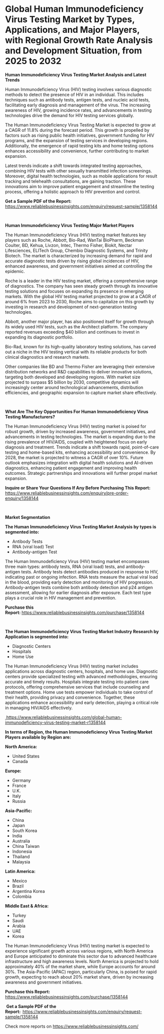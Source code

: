 <p><h1>Global Human Immunodeficiency Virus Testing Market by Types, Applications, and Major Players, with Regional Growth Rate Analysis and Development Situation, from 2025 to 2032</h1></p><p><strong>Human Immunodeficiency Virus Testing Market Analysis and Latest Trends</strong></p>
<p><p>Human Immunodeficiency Virus (HIV) testing involves various diagnostic methods to detect the presence of HIV in an individual. This includes techniques such as antibody tests, antigen tests, and nucleic acid tests, facilitating early diagnosis and management of the virus. The increasing awareness of HIV, growing incidence rates, and advancements in testing technologies drive the demand for HIV testing services globally.</p><p>The Human Immunodeficiency Virus Testing Market is expected to grow at a CAGR of 11.8% during the forecast period. This growth is propelled by factors such as rising public health initiatives, government funding for HIV programs, and the expansion of testing services in developing regions. Additionally, the emergence of rapid testing kits and home testing options enhances accessibility and convenience, further contributing to market expansion.</p><p>Latest trends indicate a shift towards integrated testing approaches, combining HIV tests with other sexually transmitted infection screenings. Moreover, digital health technologies, such as mobile applications for result tracking and telehealth consultations, are gaining traction. These innovations aim to improve patient engagement and streamline the testing process, offering a holistic approach to HIV prevention and control.</p></p>
<p><strong>Get a Sample PDF of the Report:&nbsp;</strong> <a href="https://www.reliablebusinessinsights.com/enquiry/request-sample/1358144?utm_campaign=2326&utm_medium=2&utm_source=Github&utm_content=ia&utm_term=03032025&utm_id=human-immunodeficiency-virus-testing">https://www.reliablebusinessinsights.com/enquiry/request-sample/1358144</a></p>
<p>&nbsp;</p>
<p><strong>Human Immunodeficiency Virus Testing Major Market Players</strong></p>
<p><p>The Human Immunodeficiency Virus (HIV) testing market features key players such as Roche, Abbott, Bio-Rad, WanTai BioPharm, Beckman Coulter, BD, Kehua, Livzon, Intec, Thermo Fisher, Biokit, Nectar Lifesciences, ELITech Group, Chembio Diagnostic Systems, and Trinity Biotech. The market is characterized by increasing demand for rapid and accurate diagnostic tests driven by rising global incidences of HIV, enhanced awareness, and government initiatives aimed at controlling the epidemic.</p><p>Roche is a leader in the HIV testing market, offering a comprehensive range of diagnostics. The company has seen steady growth through its innovative testing solutions and focuses on expanding its presence in emerging markets. With the global HIV testing market projected to grow at a CAGR of around 6% from 2023 to 2030, Roche aims to capitalize on this growth by investing in research and development of next-generation testing technologies.</p><p>Abbott, another major player, has also positioned itself for growth through its widely used HIV tests, such as the Architect platform. The company reported revenues exceeding $40 billion and continues to invest in expanding its diagnostic portfolio. </p><p>Bio-Rad, known for its high-quality laboratory testing solutions, has carved out a niche in the HIV testing vertical with its reliable products for both clinical diagnostics and research markets. </p><p>Other companies like BD and Thermo Fisher are leveraging their extensive distribution networks and R&D capabilities to deliver innovative solutions, targeting both developed and developing regions. With market size projected to surpass $5 billion by 2030, competitive dynamics will increasingly center around technological advancements, distribution efficiencies, and geographic expansion to capture market share effectively.</p></p>
<p>&nbsp;</p>
<p><strong>What Are The Key Opportunities For Human Immunodeficiency Virus Testing Manufacturers?</strong></p>
<p><p>The Human Immunodeficiency Virus (HIV) testing market is poised for robust growth, driven by increased awareness, government initiatives, and advancements in testing technologies. The market is expanding due to the rising prevalence of HIV/AIDS, coupled with heightened focus on early diagnosis and treatment. Trends indicate a shift towards rapid, point-of-care testing and home-based kits, enhancing accessibility and convenience. By 2028, the market is projected to witness a CAGR of over 10%. Future outlook emphasizes integration with digital health solutions and AI-driven diagnostics, enhancing patient engagement and improving health outcomes. Strategic partnerships and innovations will further propel market expansion.</p></p>
<p><strong>Inquire or Share Your Questions If Any Before Purchasing This Report:</strong> <a href="https://www.reliablebusinessinsights.com/enquiry/pre-order-enquiry/1358144?utm_campaign=2326&utm_medium=2&utm_source=Github&utm_content=ia&utm_term=03032025&utm_id=human-immunodeficiency-virus-testing">https://www.reliablebusinessinsights.com/enquiry/pre-order-enquiry/1358144</a></p>
<p>&nbsp;</p>
<p><strong>Market Segmentation</strong></p>
<p><strong>The Human Immunodeficiency Virus Testing Market Analysis by types is segmented into:</strong></p>
<p><ul><li>Antibody Tests</li><li>RNA (viral load) Test</li><li>Antibody-antigen Test</li></ul></p>
<p><p>The Human Immunodeficiency Virus (HIV) testing market encompasses three main types: antibody tests, RNA (viral load) tests, and antibody-antigen tests. Antibody tests detect antibodies produced in response to HIV, indicating past or ongoing infection. RNA tests measure the actual viral load in the blood, providing early detection and monitoring of HIV progression. Antibody-antigen tests combine both antibody detection and p24 antigen assessment, allowing for earlier diagnosis after exposure. Each test type plays a crucial role in HIV management and prevention.</p></p>
<p><strong>Purchase this Report:&nbsp;</strong><a href="https://www.reliablebusinessinsights.com/purchase/1358144?utm_campaign=2326&utm_medium=2&utm_source=Github&utm_content=ia&utm_term=03032025&utm_id=human-immunodeficiency-virus-testing">https://www.reliablebusinessinsights.com/purchase/1358144</a></p>
<p>&nbsp;</p>
<p><strong>The Human Immunodeficiency Virus Testing Market Industry Research by Application is segmented into:</strong></p>
<p><ul><li>Diagnostic Centers</li><li>Hospitals</li><li>Home Use</li></ul></p>
<p><p>The Human Immunodeficiency Virus (HIV) testing market includes applications across diagnostic centers, hospitals, and home use. Diagnostic centers provide specialized testing with advanced methodologies, ensuring accurate and timely results. Hospitals integrate testing into patient care protocols, offering comprehensive services that include counseling and treatment options. Home use tests empower individuals to take control of their health, providing privacy and convenience. Together, these applications enhance accessibility and early detection, playing a critical role in managing HIV/AIDS effectively.</p></p>
<p><a href="https://www.reliablebusinessinsights.com/global-human-immunodeficiency-virus-testing-market-r1358144?utm_campaign=2326&utm_medium=2&utm_source=Github&utm_content=ia&utm_term=03032025&utm_id=human-immunodeficiency-virus-testing">&nbsp;https://www.reliablebusinessinsights.com/global-human-immunodeficiency-virus-testing-market-r1358144</a></p>
<p><strong>In terms of Region, the Human Immunodeficiency Virus Testing Market Players available by Region are:</strong></p>
<p>
    <p> <strong> North America: </strong>
        <ul>
            <li>United States</li>
            <li>Canada</li>
        </ul>
        </p> 
    <p> <strong> Europe: </strong>
        <ul>
            <li>Germany</li>
            <li>France</li>
            <li>U.K.</li>
            <li>Italy</li>
            <li>Russia</li>
        </ul>
        </p> 
    <p> <strong> Asia-Pacific: </strong>
        <ul>
            <li>China</li>
            <li>Japan</li>
            <li>South Korea</li>
            <li>India</li>
            <li>Australia</li>
            <li>China Taiwan</li>
            <li>Indonesia</li>
            <li>Thailand</li>
            <li>Malaysia</li>
        </ul>
        </p> 
    <p> <strong> Latin America: </strong>
        <ul>
            <li>Mexico</li>
            <li>Brazil</li>
            <li>Argentina Korea</li>
            <li>Colombia</li>
        </ul>
        </p> 
    <p> <strong> Middle East & Africa: </strong>
        <ul>
            <li>Turkey</li>
            <li>Saudi</li>
            <li>Arabia</li>
            <li>UAE</li>
            <li>Korea</li>
        </ul>
    </p>
    </p>
<p><p>The Human Immunodeficiency Virus (HIV) testing market is expected to experience significant growth across various regions, with North America and Europe anticipated to dominate this sector due to advanced healthcare infrastructure and high awareness levels. North America is projected to hold approximately 40% of the market share, while Europe accounts for around 30%. The Asia-Pacific (APAC) region, particularly China, is poised for rapid growth, expecting to reach about 20% market share, driven by increasing awareness and government initiatives.</p></p>
<p><strong>Purchase this Report: </strong><a href="https://www.reliablebusinessinsights.com/purchase/1358144?utm_campaign=2326&utm_medium=2&utm_source=Github&utm_content=ia&utm_term=03032025&utm_id=human-immunodeficiency-virus-testing">https://www.reliablebusinessinsights.com/purchase/1358144</a></p>
<p>&nbsp;<strong>Get a Sample PDF of the Report:&nbsp;&nbsp;</strong><a href="https://www.reliablebusinessinsights.com/enquiry/request-sample/1358144?utm_campaign=2326&utm_medium=2&utm_source=Github&utm_content=ia&utm_term=03032025&utm_id=human-immunodeficiency-virus-testing">https://www.reliablebusinessinsights.com/enquiry/request-sample/1358144</a></p>
<p><strong></strong></p>
<p>Check more reports on <a href="https://www.reliablebusinessinsights.com/?utm_campaign=2326&utm_medium=2&utm_source=Github&utm_content=ia&utm_term=03032025&utm_id=human-immunodeficiency-virus-testing">https://www.reliablebusinessinsights.com/</a></p>